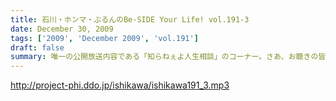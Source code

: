 ```yaml
---
title: 石川・ホンマ・ぶるんのBe-SIDE Your Life! vol.191-3
date: December 30, 2009
tags: ['2009', 'December 2009', 'vol.191']
draft: false
summary: 唯一の公開放送内容である「知らねぇよ人生相談」のコーナー。さあ、お聴きの皆さんも一緒になって笑ってほしい。感動の東西横綱土俵入りシーンも！！！NAMAE
---
```


http://project-phi.ddo.jp/ishikawa/ishikawa191_3.mp3